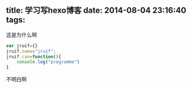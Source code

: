 title: 学习写hexo博客
date: 2014-08-04 23:16:40
tags:
---
这是为什么啊
```javascript test
var jruif={}
jruif.name="jruif";
jruif.can=function(){
	console.log("programme")
}
```
不明白啊